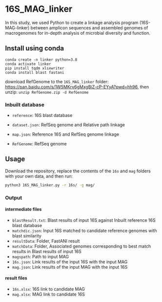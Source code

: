 # 16S_MAG_linker

In this study, we used Python to create a linkage analysis program (16S-MAG-linker) between amplicon sequences and assembled genomes of macrogenomes for in-depth analysis of microbial diversity and function.



## Install using conda

```
conda create -n linker python=3.8
conda activate linker
pip install tqdm xlsxwriter
conda install blast fastani
```

download RefGenome to the `16S_MAG_linker` folder: https://pan.baidu.com/s/1W5MKrv6gMxgBiZ-cP-EYyA?pwd=hh96, then unzip: `unzip RefGenome.zip -d RefGenome`



### Inbuilt database

- `reference`: 16S blast database
- `dataset.json`: RefSeq genome and Relative path linkage
- `map.json`: Reference 16S and RefSeq genome linkage

- `RefGenome`: RefSeq genome



## Usage

Download the repository, replace the contents of the `16s` and `mag` folders with your own data, and then run:

```bash
python3 16S_MAG_linker.py -r 16s/ -g mag/
```



### Output

#### intermediate files

- `blastResult.txt`: Blast results of input 16S against Inbuilt reference 16S blast database
- `matchdic.json`: Input 16S matched to candidate reference genomes with blast similarity
- `resultData`: Folder, FastANI result 
- `matchData`: Folder, Associated genomes corresponding to best match results in Blast results of input 16S
- `magspath`: Path to input MAG
- `16s.json`: Link results of the input 16S with the input MAG
- `mag.json`: Link results of the input MAG with the input 16S

#### result files

- `16s.xlsx`: 16S link to candidate MAG
- `mag.xlsx`: MAG link to candidate 16S

